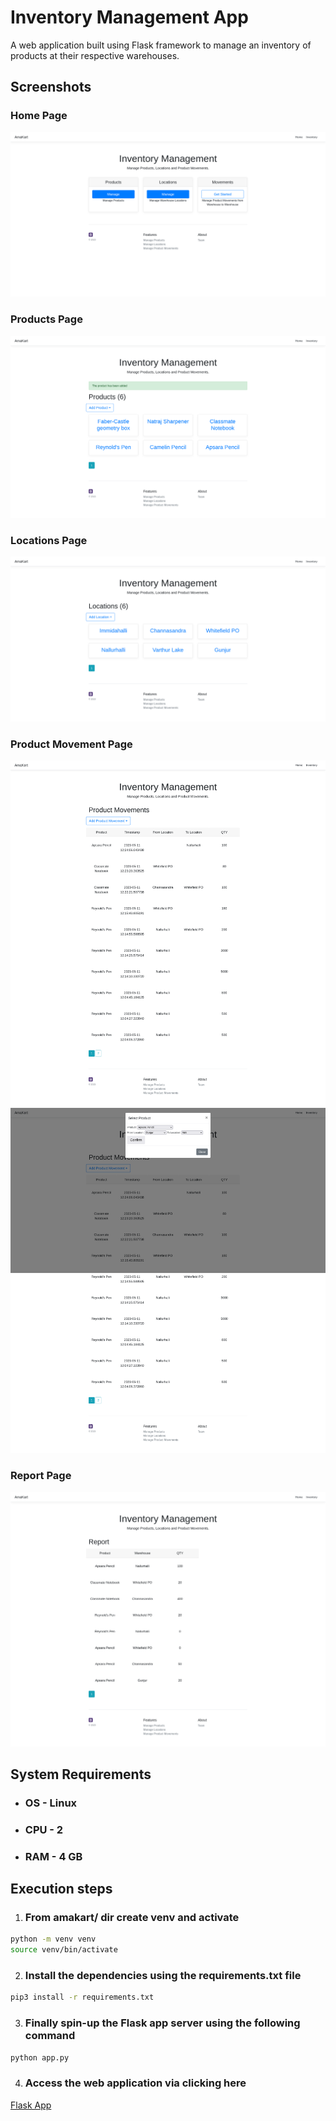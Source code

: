 # Inventory Management App
A web application built using Flask framework to manage an inventory of products at their respective warehouses.
## Screenshots
### Home Page
![alt Home page](./img/home_page.png)
### Products Page
![alt Home page](./img/products_page.png)
### Locations Page
![alt Home page](./img/locations_page.png)
### Product Movement Page
![alt Home page](./img/product_movements_page.png)
![alt Home page](./img/add_product_movement.png)
### Report Page
![alt Home page](./img/report_page.png)
## System Requirements
 - ### OS - Linux
 - ### CPU - 2
 - ### RAM - 4 GB
## Execution steps
1. ### From amakart/ dir create venv and activate
```bash
python -m venv venv
source venv/bin/activate
```
2. ### Install the dependencies using the requirements.txt file
```bash
pip3 install -r requirements.txt
```
3. ### Finally spin-up the Flask app server using the following command
```bash
python app.py
```
4. ### Access the web application via clicking here
[Flask App](http:127.0.0.1:5000/)